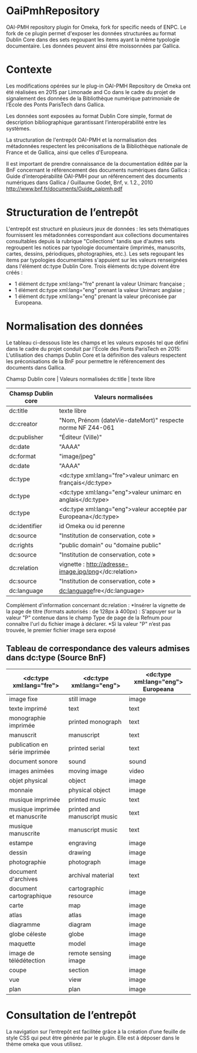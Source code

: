 # OaiPmhRepository
OAI-PMH repository plugin for Omeka, fork for specific needs of ENPC.
Le fork de ce plugin permet d'exposer les données structurées au format Dublin Core dans des sets regoupant les items ayant la même typologie documentaire. Les données peuvent ainsi être moissonnées par Gallica.

# Contexte
Les modifications opérées sur le plug-in OAI-PMH Repository de Omeka ont été réalisées en 2015 par Limonade and Co dans le cadre du projet de signalement des données de la Bibliothèque numérique patrimoniale de l’École des Ponts ParisTech dans Gallica.

Les données sont exposées au format Dublin Core simple, format de description bibliographique garantissant l’interopérabilité entre les systèmes.

La structuration de l'entrepôt OAI-PMH et la normalisation des métadonnées respectent les préconisations de la Bibliothèque nationale de France et de Gallica, ainsi que celles d'Europeana.

Il est important de prendre connaissance de la documentation éditée par la BnF concernant le référencement des documents numériques dans Gallica : Guide d’interopérabilité OAI-PMH pour un référencement des documents numériques dans Gallica / Guillaume Godet, Bnf, v. 1.2., 2010 http://www.bnf.fr/documents/Guide_oaipmh.pdf

# Structuration de l’entrepôt
L'entrepôt est structuré en plusieurs jeux de données : les sets thématiques fournissent les métadonnées correspondant aux collections documentaires consultables depuis la rubrique "Collections" tandis que d'autres sets regroupent les notices par typologie documentaire (imprimés, manuscrits, cartes, dessins, périodiques, photographies, etc.).
Les sets regoupant les items par typologies documentaires s'appuient sur les valeurs renseignées dans l'élément dc:type Dublin Core.
Trois éléments dc:type doivent être créés :
- 1 élément dc:type xml:lang="fre" prenant la valeur Unimarc française ;
- 1 élément dc:type xml:lang="eng" prenant la valeur Unimarc anglaise ;
- 1 élément dc:type xml:lang="eng" prenant la valeur préconisée par Europeana.

# Normalisation des données
Le tableau ci-dessous liste les champs et les valeurs exposés tel que défini dans le cadre du projet conduit par l'École des Ponts ParisTech en 2015: L’utilisation des champs Dublin Core et la définition des valeurs respectent les préconisations de la BnF pour permettre le référencement des documents dans Gallica.

Chamsp Dublin core | Valeurs normalisées
dc:title | texte libre

| Chamsp Dublin core    |    Valeurs normalisées                                            |
| --------------------- | ----------------------------------------------------------------- |
| dc:title              | texte libre                                                       |
| dc:creator            | "Nom, Prénom (dateVie-dateMort)" respecte norme NF Z44-061        |
| dc:publisher          |"Éditeur (Ville)"                                                  |
| dc:date	              |"AAAA"                                                             | 
| dc:format             |"image/jpeg"                                                       | 
| dc:date	              |"AAAA"                                                             | 
| dc:type	              |<dc:type xml:lang="fre">valeur unimarc en français</dc:type>       | 
| dc:type               |<dc:type xml:lang="eng">valeur unimarc en anglais</dc:type>        |                                          
| dc:type               |<dc:type xml:lang="eng">valeur acceptée par Europeana</dc:type>    | 
| dc:identifier	        |id Omeka ou id perenne                                             | 
| dc:source             |"Institution de conservation, cote »                               | 
| dc:rights             |"public domain" ou "domaine public"                                | 
| dc:source             |"Institution de conservation, cote »                               | 
| dc:relation           |<dc :relation>vignette : http://adresse-image.jpg/png</dc:relation>| 
| dc:source             |"Institution de conservation, cote »                               | 
| dc:language           |<dc:language>fre</dc:language>                                     | 

Complément d'information concernant dc:relation :
*Insérer la vignette de la page de titre (formats autorisés : de 128px à 400px) : S'appuyer sur la valeur "P" contenue dans le champ Type de page de la Refnum pour connaître l'url du fichier image à déclarer.
*Si la valeur "P" n’est pas trouvée, le premier fichier image sera exposé

Tableau de correspondance des valeurs admises dans dc:type (Source BnF)
-
| <dc:type xml:lang="fre">   |    <dc:type xml:lang="eng">   |<dc:type xml:lang="eng"> Europeana|
| -------------------------- | ----------------------------- |----------------------------------|
| image fixe              | still image |image                                                  |
| texte imprimé            | text      |text
| monographie imprimée         |printed monograph | text                                               |
| manuscrit	              |manuscript |text                                                             | 
| publication en série imprimée	| printed serial	|text                            | 
| document sonore |	sound |	sound |
| images animées |	moving image |	video |
| objet	physical | object |	image   |                                 
|monnaie |	physical object |	image |
| musique imprimée |	printed music |	text                                          | 
| musique imprimée et manuscrite	| printed and manuscript music |	text                         | 
| musique manuscrite |	manuscript music |	text                       | 
| estampe |	engraving |	image         |                 | 
| dessin |	drawing	| image| 
|photographie	| photograph	| image                           | 
| document d'archives	| archival material	| text     | 
|document cartographique	| cartographic resource |	image    | 
| carte |	map |	image    | 
| atlas	|atlas |	image  | 
| diagramme	|diagram |	image    | 
| globe céleste	| globe |image   | 
| maquette	| model	| image |
| image de télédétection	| remote sensing image |	image |
| coupe |	section |	image |
|vue	| view	| image|
|plan	| plan	| image|

# Consultation de l’entrepôt
La navigation sur l’entrepôt est facilitée grâce à la création d’une feuille de style CSS qui peut être générée par le plugin. Elle est à déposer dans le thème omeka que vous utilisez.
